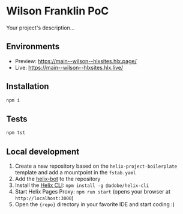 # Wilson Franklin PoC
Your project's description...

## Environments
- Preview: https://main--wilson--hlxsites.hlx.page/
- Live: https://main--wilson--hlxsites.hlx.live/

## Installation

```sh
npm i
```

## Tests

```sh
npm tst
```

## Local development

1. Create a new repository based on the `helix-project-boilerplate` template and add a mountpoint in the `fstab.yaml`
1. Add the [helix-bot](https://github.com/apps/helix-bot) to the repository
1. Install the [Helix CLI](https://github.com/adobe/helix-cli): `npm install -g @adobe/helix-cli`
1. Start Helix Pages Proxy: `npm run start` (opens your browser at `http://localhost:3000`)
1. Open the `{repo}` directory in your favorite IDE and start coding :)

